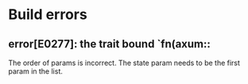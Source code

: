 # Build errors

## error[E0277]: the trait bound `fn(axum::

The order of params is incorrect. The state param needs to be the first param in the list.